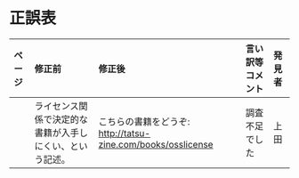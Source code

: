 # 正誤表

|ページ|修正前|修正後|言い訳等コメント|発見者|
|:--|:--|:--|:--|:--|
| |ライセンス関係で決定的な書籍が入手しにくい、という記述。|こちらの書籍をどうぞ: http://tatsu-zine.com/books/osslicense |調査不足でした|上田|
